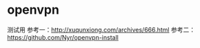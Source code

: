 # openvpn
测试用
参考一：http://xuqunxiong.com/archives/666.html
参考二：https://github.com/Nyr/openvpn-install
